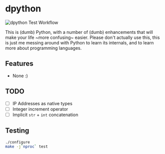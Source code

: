 # dpython

![dpython Test Workflow](https://github.com/CuckooEXE/dpython/actions/workflows/Tests/badge.svg)

This is (dumb) Python, with a number of (dumb) enhancements that will make your life ~more confusing~ easier. Please don't actually use this, this is just me messing around with Python to learn its internals, and to learn more about programming languages.

## Features

 - None :)

## TODO

 - [ ] IP Addresses as native types
 - [ ] Integer increment operator
 - [ ] Implicit `str` + `int` concatenation

## Testing

```bash
./configure
make -j`nproc` test
```